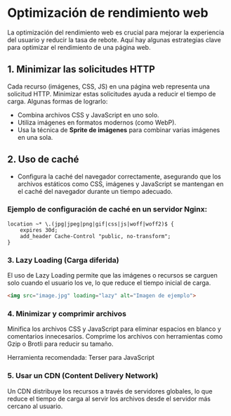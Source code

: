 # Optimización de rendimiento web

La optimización del rendimiento web es crucial para mejorar la experiencia del usuario y reducir la tasa de rebote. Aquí hay algunas estrategias clave para optimizar el rendimiento de una página web.

## 1. Minimizar las solicitudes HTTP

Cada recurso (imágenes, CSS, JS) en una página web representa una solicitud HTTP. Minimizar estas solicitudes ayuda a reducir el tiempo de carga. Algunas formas de lograrlo:

- Combina archivos CSS y JavaScript en uno solo.
- Utiliza imágenes en formatos modernos (como WebP).
- Usa la técnica de **Sprite de imágenes** para combinar varias imágenes en una sola.

## 2. Uso de caché

- Configura la caché del navegador correctamente, asegurando que los archivos estáticos como CSS, imágenes y JavaScript se mantengan en el caché del navegador durante un tiempo adecuado.
  
### Ejemplo de configuración de caché en un servidor Nginx:
```nginx
location ~* \.(jpg|jpeg|png|gif|css|js|woff|woff2)$ {
    expires 30d;
    add_header Cache-Control "public, no-transform";
}
```

### 3. Lazy Loading (Carga diferida)
El uso de Lazy Loading permite que las imágenes o recursos se carguen solo cuando el usuario los ve, lo que reduce el tiempo inicial de carga.

```html
<img src="image.jpg" loading="lazy" alt="Imagen de ejemplo">
```

### 4. Minimizar y comprimir archivos
Minifica los archivos CSS y JavaScript para eliminar espacios en blanco y comentarios innecesarios. Comprime los archivos con herramientas como Gzip o Brotli para reducir su tamaño.

Herramienta recomendada: Terser para JavaScript

### 5. Usar un CDN (Content Delivery Network)
Un CDN distribuye los recursos a través de servidores globales, lo que reduce el tiempo de carga al servir los archivos desde el servidor más cercano al usuario.